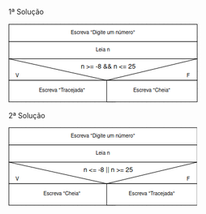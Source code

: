 1ª Solução

![](https://github.com/Yxav/proglogic/blob/apnp/exercicios-4/34/b/34b.png)

2ª Solução

![](https://github.com/Yxav/proglogic/blob/apnp/exercicios-4/34/b/34-2b.png)


